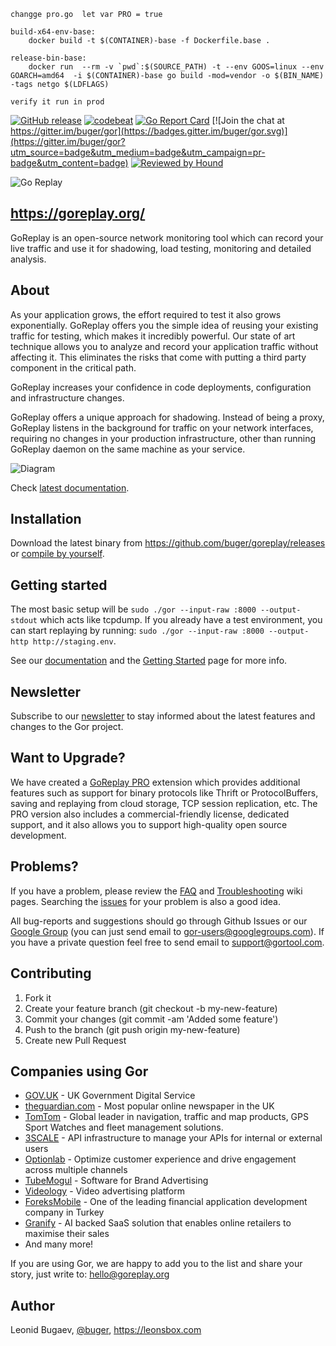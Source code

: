
```
changge pro.go  let var PRO = true

build-x64-env-base:
	docker build -t $(CONTAINER)-base -f Dockerfile.base .

release-bin-base:
	docker run  --rm -v `pwd`:$(SOURCE_PATH) -t --env GOOS=linux --env GOARCH=amd64  -i $(CONTAINER)-base go build -mod=vendor -o $(BIN_NAME) -tags netgo $(LDFLAGS)
	
verify it run in prod 
```



[![GitHub release](https://img.shields.io/github/release/buger/gor.svg?maxAge=3600)](https://github.com/buger/goreplay/releases) [![codebeat](https://codebeat.co/badges/6427d589-a78e-416c-a546-d299b4089893)](https://codebeat.co/projects/github-com-buger-gor) [![Go Report Card](https://goreportcard.com/badge/github.com/buger/gor)](https://goreportcard.com/report/github.com/buger/gor) [![Join the chat at https://gitter.im/buger/gor](https://badges.gitter.im/buger/gor.svg)](https://gitter.im/buger/gor?utm_source=badge&utm_medium=badge&utm_campaign=pr-badge&utm_content=badge) [![Reviewed by Hound](https://img.shields.io/badge/Reviewed_by-Hound-8E64B0.svg)](https://houndci.com)

![Go Replay](http://i.imgur.com/ZG2ki5n.png)

## https://goreplay.org/

GoReplay is an open-source network monitoring tool which can record your live traffic and use it for shadowing, load testing, monitoring and detailed analysis.

## About

As your application grows, the effort required to test it also grows exponentially. GoReplay offers you the simple idea of reusing your existing traffic for testing, which makes it incredibly powerful. Our state of art technique allows you to analyze and record your application traffic without affecting it. This eliminates the risks that come with putting a third party component in the critical path. 

GoReplay increases your confidence in code deployments, configuration and infrastructure changes.


GoReplay offers a unique approach for shadowing. Instead of being a proxy, GoReplay listens in the background for traffic on your network interfaces, requiring no changes in your production infrastructure, other than running GoReplay daemon on the same machine as your service.

![Diagram](https://i.imgur.com/IN2xfDm.png)

Check [latest documentation](http://github.com/buger/goreplay/wiki).

## Installation
Download the latest binary from https://github.com/buger/goreplay/releases or [compile by yourself](https://github.com/buger/goreplay/wiki/Compilation).

## Getting started

The most basic setup will be `sudo ./gor --input-raw :8000 --output-stdout` which acts like tcpdump.
If you already have a test environment, you can start replaying by running: `sudo ./gor --input-raw :8000 --output-http http://staging.env`.

See our [documentation](https://github.com/buger/goreplay/wiki/) and the [Getting Started](https://github.com/buger/goreplay/wiki/Getting-Started) page for more info. 

## Newsletter
Subscribe to our [newsletter](https://www.getdrip.com/forms/89690474/submissions/new) to stay informed about the latest features and changes to the Gor project.

## Want to Upgrade?

We have created a [GoReplay PRO](https://goreplay.org/pro.html) extension which provides additional features such as support for binary protocols like Thrift or ProtocolBuffers, saving and replaying from cloud storage, TCP session replication, etc. The PRO version also includes a commercial-friendly license, dedicated support, and it also allows you to support high-quality open source development. 


## Problems?
If you have a problem, please review the [FAQ](https://github.com/buger/goreplay/wiki/FAQ) and [Troubleshooting](https://github.com/buger/goreplay/wiki/Troubleshooting) wiki pages. Searching the [issues](https://github.com/buger/goreplay/issues) for your problem is also a good idea.

All bug-reports and suggestions should go through Github Issues or our [Google Group](https://groups.google.com/forum/#!forum/gor-users) (you can just send email to gor-users@googlegroups.com).
If you have a private question feel free to send email to support@gortool.com.


## Contributing

1. Fork it
2. Create your feature branch (git checkout -b my-new-feature)
3. Commit your changes (git commit -am 'Added some feature')
4. Push to the branch (git push origin my-new-feature)
5. Create new Pull Request

## Companies using Gor

* [GOV.UK](https://www.gov.uk) - UK Government Digital Service
* [theguardian.com](http://theguardian.com) - Most popular online newspaper in the UK
* [TomTom](http://www.tomtom.com/) - Global leader in navigation, traffic and map products, GPS Sport Watches and fleet management solutions.
* [3SCALE](http://www.3scale.net/) - API infrastructure to manage your APIs for internal or external users
* [Optionlab](http://www.opinionlab.com) - Optimize customer experience and drive engagement across multiple channels
* [TubeMogul](http://tubemogul.com) - Software for Brand Advertising
* [Videology](http://www.videologygroup.com/) - Video advertising platform
* [ForeksMobile](http://foreksmobile.com/) -  One of the leading financial application development company in Turkey
* [Granify](http://granify.com) - AI backed SaaS solution that enables online retailers to maximise their sales
* And many more!

If you are using Gor, we are happy to add you to the list and share your story, just write to: hello@goreplay.org

## Author

Leonid Bugaev, [@buger](https://twitter.com/buger), https://leonsbox.com
